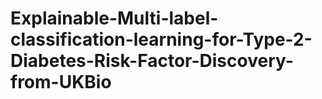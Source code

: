 # Explainable-Multi-label-classification-learning-for-Type-2-Diabetes-Risk-Factor-Discovery-from-UKBio